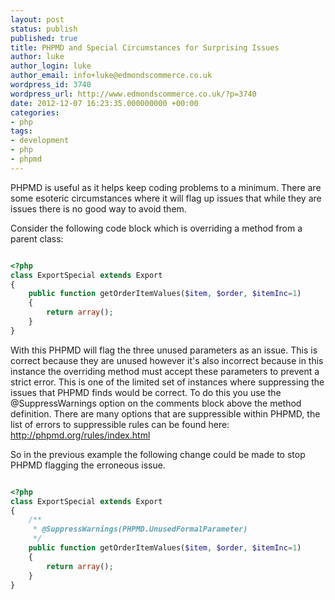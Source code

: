 ```yaml
---
layout: post
status: publish
published: true
title: PHPMD and Special Circumstances for Surprising Issues
author: luke
author_login: luke
author_email: info+luke@edmondscommerce.co.uk
wordpress_id: 3740
wordpress_url: http://www.edmondscommerce.co.uk/?p=3740
date: 2012-12-07 16:23:35.000000000 +00:00
categories:
- php
tags:
- development
- php
- phpmd
---
```

PHPMD is useful as it helps keep coding problems to a minimum. There are some esoteric circumstances where it will flag up issues that while they are issues there is no good way to avoid them.

Consider the following code block which is overriding a method from a parent class:

```php

<?php
class ExportSpecial extends Export
{
    public function getOrderItemValues($item, $order, $itemInc=1)
    {
        return array();
    }
}

```

With this PHPMD will flag the three unused parameters as an issue.
This is correct because they are unused however it's also incorrect because in this instance the overriding method must accept these parameters to prevent a strict error.
This is one of the limited set of instances where suppressing the issues that PHPMD finds would be correct.
To do this you use the @SuppressWarnings option on the comments block above the method definition. There are many options that are suppressible within PHPMD, the list of errors to suppressible rules can be found here: <a href="http://phpmd.org/rules/index.html">http://phpmd.org/rules/index.html</a>

So in the previous example the following change could be made to stop PHPMD flagging the erroneous issue.

```php

<?php
class ExportSpecial extends Export
{
    /**
     * @SuppressWarnings(PHPMD.UnusedFormalParameter)
     */
    public function getOrderItemValues($item, $order, $itemInc=1)
    {
        return array();
    }
}

```
